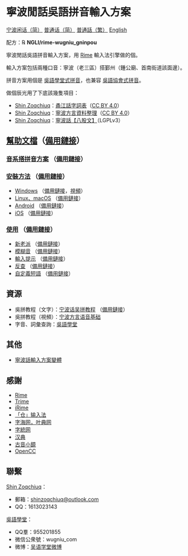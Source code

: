# 寧波閒話吳語拼音輸入方案

[宁波闲话（简）](./README.wuu-Hans-CN.md) [普通话（简）](./README.cmn-Hans-CN.md) [普通話（繁）](./README.cmn-Hant-CN.md) [English](./README.en.md)

配方：℞ **NGLI/rime-wugniu_gninpou**

寧波閒話吳語拼音輸入方案，用 [Rime](https://rime.im/) 輸入法引擎做的個。

輸入方案包括兩種口音：寧波（老三區）搭鄞州（鍾公廟、首南街道該面邊）。

拼音方案用個是 [吳語學堂式拼音](https://github.com/NGLI/rime-wugniu_gninpou/wiki/音系搭拼音方案)，也兼容 [吳語協會式拼音](http://wu-chinese.com/romanization/)。

做個辰光用了下底該幾隻項目：

- [Shin Zoqchiuq](https://github.com/shinzoqchiuq)：[甬江話字詞表](https://github.com/ionkaon/dictionary)（[CC BY 4.0](https://creativecommons.org/licenses/by/4.0/)）
- [Shin Zoqchiuq](https://github.com/shinzoqchiuq)：[寧波方言資料整理](https://github.com/ionkaon/data)（[CC BY 4.0](https://creativecommons.org/licenses/by/4.0/)）
- [Shin Zoqchiuq](https://github.com/shinzoqchiuq)：[寧波話【八股文】](https://github.com/ionkaon/gninpou-essay)（LGPLv3）

## [幫助文檔](https://github.com/NGLI/rime-wugniu_gninpou/wiki)（[備用鏈接](https://gitee.com/ionkaon/rime-wugniu_gninpou/wikis)）

### [音系搭拼音方案](https://github.com/NGLI/rime-wugniu_gninpou/wiki/音系搭拼音方案) （[備用鏈接](https://gitee.com/ionkaon/rime-wugniu_gninpou/wikis/音系搭拼音方案)）

### [安裝方法](https://github.com/NGLI/rime-wugniu_gninpou/wiki/安装-甬) （[備用鏈接](https://gitee.com/ionkaon/rime-wugniu_gninpou/wikis/安装-甬)）

- [Windows](https://github.com/NGLI/rime-wugniu_gninpou/wiki/安装-甬#windows) （[備用鏈接](https://gitee.com/ionkaon/rime-wugniu_gninpou/wikis/安装-甬#windows)，[視頻](https://www.bilibili.com/video/BV1db411S7gf)）
- [Linux、macOS](https://github.com/NGLI/rime-wugniu_gninpou/wiki/安装-甬#linuxmacos) （[備用鏈接](https://gitee.com/ionkaon/rime-wugniu_gninpou/wikis/安装-甬#linuxmacos)）
- [Android](https://github.com/NGLI/rime-wugniu_gninpou/wiki/安装-甬#android) （[備用鏈接](https://gitee.com/ionkaon/rime-wugniu_gninpou/wikis/安装-甬#android)）
- [iOS](https://github.com/NGLI/rime-wugniu_gninpou/wiki/安装-甬#ios) （[備用鏈接](https://gitee.com/ionkaon/rime-wugniu_gninpou/wikis/安装-甬#ios)）

### [使用](https://github.com/NGLI/rime-wugniu_gninpou/wiki/使用-甬) （[備用鏈接](https://gitee.com/ionkaon/rime-wugniu_gninpou/wikis/使用-甬)）

- [新老派](https://github.com/NGLI/rime-wugniu_gninpou/wiki/使用-甬#新老派) （[備用鏈接](https://gitee.com/ionkaon/rime-wugniu_gninpou/wikis/使用-甬#新老派)）
- [模糊音](https://github.com/NGLI/rime-wugniu_gninpou/wiki/使用-甬#模糊音) （[備用鏈接](https://gitee.com/ionkaon/rime-wugniu_gninpou/wikis/使用-甬#模糊音)）
- [輸入提示](https://github.com/NGLI/rime-wugniu_gninpou/wiki/使用-甬#输入提示) （[備用鏈接](https://gitee.com/ionkaon/rime-wugniu_gninpou/wikis/使用-甬#输入提示)）
- [反查](https://github.com/NGLI/rime-wugniu_gninpou/wiki/使用-甬#反查) （[備用鏈接](https://gitee.com/ionkaon/rime-wugniu_gninpou/wikis/使用-甬#反查)）
- [自定義短語](https://github.com/NGLI/rime-wugniu_gninpou/wiki/使用-甬#自定义短语) （[備用鏈接](https://gitee.com/ionkaon/rime-wugniu_gninpou/wikis/使用-甬#自定义短语)）

## 資源

- 吳拼教程（文字）：[宁波话吴拼教程](https://ionkaon.github.io/phin-in-tutorial/) （[備用鏈接](https://ionkaon.gitee.io/phin-in-tutorial/)）
- 吳拼教程（視頻）：[宁波方言语音基础](https://www.bilibili.com/video/BV1P3411J7qq)
- 字音、詞彙查詢：[吳語學堂](https://www.wugniu.com/)

## 其他

- [寧波話輸入方案變體](https://github.com/ionkaon/rime-gninpou-variant)

## 感謝

- [Rime](https://rime.im/)
- [Trime](https://github.com/osfans/trime)
- [iRime](https://github.com/jimmy54/iRime)
- [「仓」输入法](https://github.com/imfuxiao/Hamster)
- [字海网，叶典网](http://yedict.com/)
- [字統网](https://zi.tools/)
- [汉典](http://www.zdic.net/)
- [古音小鏡](http://www.kaom.net/)
- [OpenCC](https://opencc.byvoid.com/)

## 聯繫

[Shin Zoqchiuq](https://github.com/shinzoqchiuq)：

- 郵箱：shinzoqchiuq@outlook.com
- QQ：1613023143

[吳語學堂](https://www.wugniu.com/)：

- QQ羣：955201855
- 微信公衆號：wugniu_com
- 微博：[吴语学堂微博](https://weibo.com/u/6541762299)
